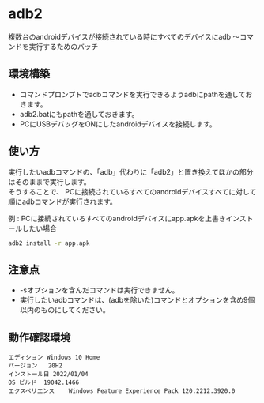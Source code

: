 # adb2
複数台のandroidデバイスが接続されている時にすべてのデバイスにadb ～コマンドを実行するためのバッチ

## 環境構築
- コマンドプロンプトでadbコマンドを実行できるようadbにpathを通しておきます。
- adb2.batにもpathを通しておきます。
- PCにUSBデバッグをONにしたandroidデバイスを接続します。

## 使い方
実行したいadbコマンドの、「adb」代わりに「adb2」と置き換えてほかの部分はそのままで実行します。 <Br>
そうすることで、 PCに接続されているすべてのandroidデバイスすべてに対して順にadbコマンドが実行されます。<Br>


例 : PCに接続されているすべてのandroidデバイスにapp.apkを上書きインストールしたい場合

 ```bat
 adb2 install -r app.apk
 ```
 
 ## 注意点
 - -sオプションを含んだコマンドは実行できません。
 - 実行したいadbコマンドは、(adbを除いた)コマンドとオプションを含め9個以内のものにしてください。
 
 ## 動作確認環境
 ```
 エディション	Windows 10 Home
バージョン	20H2
インストール日	‎2022/‎01/‎04
OS ビルド	19042.1466
エクスペリエンス	Windows Feature Experience Pack 120.2212.3920.0
```

